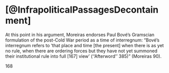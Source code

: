 # [@InfrapoliticalPassagesDecontainment]

At this point in his argument, Moreiras endorses Paul Bové’s Gramscian formulation of the post-Cold War period as a time of interregnum: “Bové’s interregnum refers to ‘that place and time \[the present\] when there is as yet no rule, when there are ordering forces but they have not yet summoned their institutional rule into full \[167\] view’ (‘‘Afterword’’ 385)” (Moreiras 90).

168
